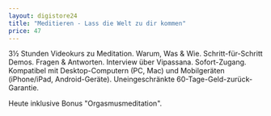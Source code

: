 ```yaml
---
layout: digistore24
title: "Meditieren - Lass die Welt zu dir kommen"
price: 47
---
```

<p>3&#xBD; Stunden Videokurs zu Meditation. Warum, Was &amp; Wie. Schritt-f&#xFC;r-Schritt Demos. Fragen &amp; Antworten. Interview &#xFC;ber Vipassana.&#xA0;Sofort-Zugang. Kompatibel mit Desktop-Computern (PC, Mac) und Mobilger&#xE4;ten (iPhone/iPad, Android-Ger&#xE4;te). Uneingeschr&#xE4;nkte 60-Tage-Geld-zur&#xFC;ck-Garantie.</p>
<p>Heute inklusive Bonus &quot;Orgasmusmeditation&quot;.</p>